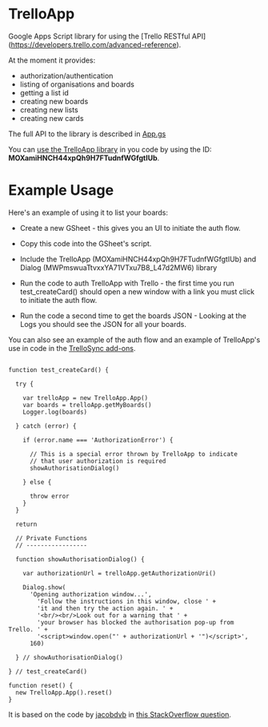 # TrelloApp
Google Apps Script library for using the [Trello RESTful API] (https://developers.trello.com/advanced-reference).

At the moment it provides:

* authorization/authentication
* listing of organisations and boards
* getting a list id
* creating new boards
* creating new lists
* creating new cards

The full API to the library is described in [App.gs](https://github.com/andrewroberts/TrelloApp/blob/master/scripts/App.js)

You can [use the TrelloApp library](https://developers.google.com/apps-script/guide_libraries) in you code by using the ID: **MOXamiHNCH44xpQh9H7FTudnfWGfgtIUb**.

# Example Usage

Here's an example of using it to list your boards:

* Create a new GSheet - this gives you an UI to initiate the auth flow.

* Copy this code into the GSheet's script.

* Include the TrelloApp (MOXamiHNCH44xpQh9H7FTudnfWGfgtIUb) and Dialog (MWPmswuaTtvxxYA71VTxu7B8_L47d2MW6) library 

* Run the code to auth TrelloApp with Trello - the first time you run test_createCard() should open a new window with a link you must click to initiate the auth flow.

* Run the code a second time to get the boards JSON - Looking at the Logs you should see the JSON for all your boards.

You can also see an example of the auth flow and an example of TrelloApp's use in code in the [TrelloSync add-ons](https://github.com/andrewroberts/TrelloSync). 

```

function test_createCard() {

  try {

    var trelloApp = new TrelloApp.App()    
    var boards = trelloApp.getMyBoards()
    Logger.log(boards)
  
  } catch (error) {

    if (error.name === 'AuthorizationError') {
    
      // This is a special error thrown by TrelloApp to indicate
      // that user authorization is required    
      showAuthorisationDialog()
      
    } else {
    
      throw error
    }
  }
  
  return
  
  // Private Functions
  // -----------------
  
  function showAuthorisationDialog() {
      
    var authorizationUrl = trelloApp.getAuthorizationUri()
    
    Dialog.show(
      'Opening authorization window...', 
        'Follow the instructions in this window, close ' + 
        'it and then try the action again. ' + 
        '<br/><br/>Look out for a warning that ' + 
        'your browser has blocked the authorisation pop-up from Trello. ' + 
        '<script>window.open("' + authorizationUrl + '")</script>',
      160)
      
  } // showAuthorisationDialog()
    
} // test_createCard()

function reset() {
  new TrelloApp.App().reset()
}

```

It is based on the code by [jacobdvb](http://stackoverflow.com/users/1408731/jacobvdb) in [this StackOverflow question](http://stackoverflow.com/questions/31626748/trelloapp-with-oauth-as-a-library-does-not-seem-to-work).


